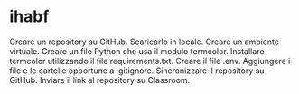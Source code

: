 # ihabf
Creare un repository su GitHub.
Scaricarlo in locale.
Creare un ambiente virtuale.
Creare un file Python che usa il modulo termcolor.
Installare termcolor utilizzando il file requirements.txt.
Creare il file .env.
Aggiungere i file e le cartelle opportune a .gitignore.
Sincronizzare il repository su GitHub.
Inviare il link al repository su Classroom.
